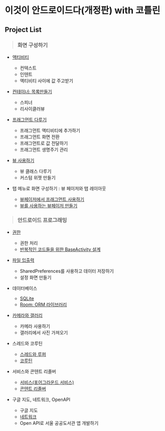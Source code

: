 # 이것이 안드로이드다(개정판) with 코틀린

## Project List

> ### 화면 구성하기
- [액티비티](https://github.com/cheonjiwan/thisiskotlin/tree/main/Layout/Activity)
    - 컨텍스트
    - 인텐트
    - 액티비티 사이에 값 주고받기

- [컨테이너: 목록만들기](https://github.com/cheonjiwan/thisiskotlin/tree/main/Layout/Container)
    - 스피너
    - 리사이클러뷰

- [프래그먼트 다루기](https://github.com/cheonjiwan/thisiskotlin/tree/main/Layout/Fragment)
    - 프래그먼트 액티비티에 추가하기
    - 프래그먼트 화면 전환
    - 프래그먼트로 값 전달하기
    - 프래그먼트 생명주기 관리

- [뷰 사용하기](https://github.com/cheonjiwan/thisiskotlin/tree/main/Layout/CustomView)
    - 뷰 클래스 다루기
    - 커스텀 위젯 만들기

- 탭 메뉴로 화면 구성하기 : 뷰 페이저와 탭 레이아웃
    - [뷰페이저에서 프래그먼트 사용하기](https://github.com/cheonjiwan/thisiskotlin/tree/main/Layout/ViewPager)
    - [뷰를 사용하는 뷰페이저 만들기](https://github.com/cheonjiwan/thisiskotlin/tree/main/Layout/ViewpagerView)

> ### 안드로이드 프로그래밍
- [권한](https://github.com/cheonjiwan/thisiskotlin/tree/main/Android_Programming/Permission)
    - 권한 처리
    - [반복적인 코드들을 위한 BaseActivity 설계](https://github.com/cheonjiwan/thisiskotlin/tree/main/Android_Programming/BaseActivity)

- [파일 입출력](https://github.com/cheonjiwan/thisiskotlin/tree/main/Android_Programming/Sharedpreferences)
    - SharedPreferences를 사용하고 데이터 저장하기
    - 설정 화면 만들기

- 데이터베이스
    - [SQLite](https://github.com/cheonjiwan/thisiskotlin/tree/main/Android_Programming/SQLite)
    - [Room: ORM 라이브러리](https://github.com/cheonjiwan/thisiskotlin/tree/main/Android_Programming/Room)

- [카메라와 갤러리](https://github.com/cheonjiwan/thisiskotlin/tree/main/Android_Programming/CameraAndGallery)
    - 카메라 사용하기
    - 갤러리에서 사진 가져오기

- 스레드와 코루틴
    - [스레드와 루퍼](https://github.com/cheonjiwan/thisiskotlin/tree/main/Android_Programming/Timer)
    - [코루틴](https://github.com/cheonjiwan/thisiskotlin/tree/main/Android_Programming/Coroutine)

- 서비스와 콘텐트 리졸버
    - [서비스(포어그라운드 서비스)](https://github.com/cheonjiwan/thisiskotlin/tree/main/Android_Programming/ServiceTest)
    - [콘텐트 리졸버](https://github.com/cheonjiwan/thisiskotlin/tree/main/Android_Programming/ContentResolver)

- 구글 지도, 네트워크, OpenAPI
    - 구글 지도
    - [네트워크](https://github.com/cheonjiwan/thisiskotlin/tree/main/Android_Programming/NetworkRetrofit)
    - Open API로 서울 공공도서관 앱 개발하기